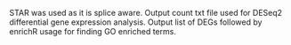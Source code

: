 STAR was used as it is splice aware. 
Output count txt file used for DESeq2 differential gene expression analysis. 
Output list of DEGs followed by enrichR usage for finding GO enriched terms. 
